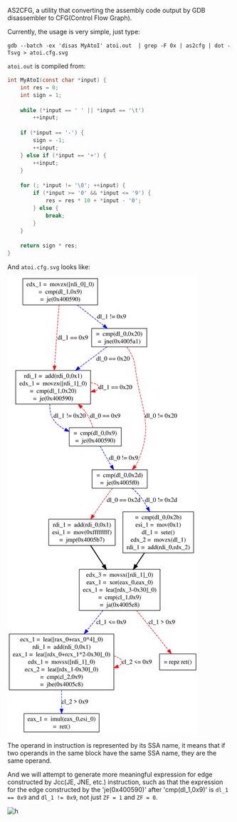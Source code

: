 AS2CFG, a utility that converting the assembly code output by GDB disassembler to CFG(Control Flow Graph).

Currently, the usage is very simple, just type:

```
gdb --batch -ex 'disas MyAtoI' atoi.out  | grep -F 0x | as2cfg | dot -Tsvg > atoi.cfg.svg
```

`atoi.out` is compiled from:

```c
int MyAtoI(const char *input) {
    int res = 0; 
    int sign = 1; 

    while (*input == ' ' || *input == '\t')
        ++input;

    if (*input == '-') {
        sign = -1; 
        ++input;
    } else if (*input == '+') {
        ++input;
    }

    for (; *input != '\0'; ++input) { 
        if (*input >= '0' && *input <= '9') {
            res = res * 10 + *input - '0'; 
        } else {
            break;
        }
    }

    return sign * res;
}
```

And `atoi.cfg.svg` looks like:

![atoi.cfg.svg](https://github.com/hidva/as2cfg/blob/master/atoi.cfg.svg)

The operand in instruction is represented by its SSA name, it means that if two operands in the same block have the same SSA name, they are the same operand.

And we will attempt to generate more meaningful expression for edge constructed by Jcc(JE, JNE, etc.) instruction, such as that the expression for the edge constructed by the 'je(0x400590)' after 'cmp(dl_1,0x9)' is `dl_1 == 0x9` and `dl_1 != 0x9`, not just `ZF = 1` and `ZF = 0`.

![h](https://blog.hidva.com/assets/followme.gif?f=GITHUBas2cfg)
